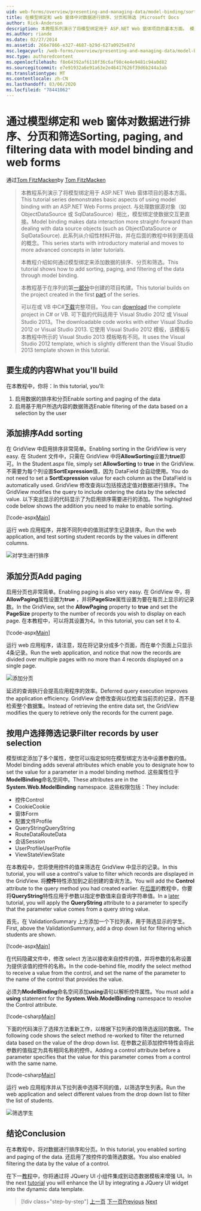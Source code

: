 ```yaml
---
uid: web-forms/overview/presenting-and-managing-data/model-binding/sorting-paging-and-filtering-data
title: 在模型绑定和 web 窗体中对数据进行排序、分页和筛选 |Microsoft Docs
author: Rick-Anderson
description: 本教程系列演示了将模型绑定用于 ASP.NET Web 窗体项目的基本方面。 模型绑定使数据交互更加直接-。
ms.author: riande
ms.date: 02/27/2014
ms.assetid: 266e7866-e327-4687-b29d-627a0925e87d
msc.legacyurl: /web-forms/overview/presenting-and-managing-data/model-binding/sorting-paging-and-filtering-data
msc.type: authoredcontent
ms.openlocfilehash: f8e64392af6110f36c6af98c4e4e9481c94a0d82
ms.sourcegitcommit: e7e91932a6e91a63e2e46417626f39d6b244a3ab
ms.translationtype: MT
ms.contentlocale: zh-CN
ms.lasthandoff: 03/06/2020
ms.locfileid: "78441062"
---
```

# <a name="sorting-paging-and-filtering-data-with-model-binding-and-web-forms"></a><span data-ttu-id="44513-104">通过模型绑定和 web 窗体对数据进行排序、分页和筛选</span><span class="sxs-lookup"><span data-stu-id="44513-104">Sorting, paging, and filtering data with model binding and web forms</span></span>

<span data-ttu-id="44513-105">通过[Tom FitzMacken](https://github.com/tfitzmac)</span><span class="sxs-lookup"><span data-stu-id="44513-105">by [Tom FitzMacken](https://github.com/tfitzmac)</span></span>

> <span data-ttu-id="44513-106">本教程系列演示了将模型绑定用于 ASP.NET Web 窗体项目的基本方面。</span><span class="sxs-lookup"><span data-stu-id="44513-106">This tutorial series demonstrates basic aspects of using model binding with an ASP.NET Web Forms project.</span></span> <span data-ttu-id="44513-107">与处理数据源对象（如 ObjectDataSource 或 SqlDataSource）相比，模型绑定使数据交互更直接。</span><span class="sxs-lookup"><span data-stu-id="44513-107">Model binding makes data interaction more straight-forward than dealing with data source objects (such as ObjectDataSource or SqlDataSource).</span></span> <span data-ttu-id="44513-108">此系列从介绍性材料开始，并在后面的教程中转到更高级的概念。</span><span class="sxs-lookup"><span data-stu-id="44513-108">This series starts with introductory material and moves to more advanced concepts in later tutorials.</span></span>
> 
> <span data-ttu-id="44513-109">本教程介绍如何通过模型绑定来添加数据的排序、分页和筛选。</span><span class="sxs-lookup"><span data-stu-id="44513-109">This tutorial shows how to add sorting, paging, and filtering of the data through model binding.</span></span>
> 
> <span data-ttu-id="44513-110">本教程基于在序列的第[一部分](retrieving-data.md)中创建的项目构建。</span><span class="sxs-lookup"><span data-stu-id="44513-110">This tutorial builds on the project created in the first [part](retrieving-data.md) of the series.</span></span>
> 
> <span data-ttu-id="44513-111">可以在或 VB 中C#[下载](https://go.microsoft.com/fwlink/?LinkId=286116)完整项目。</span><span class="sxs-lookup"><span data-stu-id="44513-111">You can [download](https://go.microsoft.com/fwlink/?LinkId=286116) the complete project in C# or VB.</span></span> <span data-ttu-id="44513-112">可下载的代码适用于 Visual Studio 2012 或 Visual Studio 2013。</span><span class="sxs-lookup"><span data-stu-id="44513-112">The downloadable code works with either Visual Studio 2012 or Visual Studio 2013.</span></span> <span data-ttu-id="44513-113">它使用 Visual Studio 2012 模板，该模板与本教程中所示的 Visual Studio 2013 模板略有不同。</span><span class="sxs-lookup"><span data-stu-id="44513-113">It uses the Visual Studio 2012 template, which is slightly different than the Visual Studio 2013 template shown in this tutorial.</span></span>

## <a name="what-youll-build"></a><span data-ttu-id="44513-114">要生成的内容</span><span class="sxs-lookup"><span data-stu-id="44513-114">What you'll build</span></span>

<span data-ttu-id="44513-115">在本教程中，你将：</span><span class="sxs-lookup"><span data-stu-id="44513-115">In this tutorial, you'll:</span></span>

1. <span data-ttu-id="44513-116">启用数据的排序和分页</span><span class="sxs-lookup"><span data-stu-id="44513-116">Enable sorting and paging of the data</span></span>
2. <span data-ttu-id="44513-117">启用基于用户所选内容的数据筛选</span><span class="sxs-lookup"><span data-stu-id="44513-117">Enable filtering of the data based on a selection by the user</span></span>

## <a name="add-sorting"></a><span data-ttu-id="44513-118">添加排序</span><span class="sxs-lookup"><span data-stu-id="44513-118">Add sorting</span></span>

<span data-ttu-id="44513-119">在 GridView 中启用排序非常简单。</span><span class="sxs-lookup"><span data-stu-id="44513-119">Enabling sorting in the GridView is very easy.</span></span> <span data-ttu-id="44513-120">在 Student 文件中，只需在 GridView 中将**AllowSorting**设置为**true**即可。</span><span class="sxs-lookup"><span data-stu-id="44513-120">In the Student.aspx file, simply set **AllowSorting** to **true** in the GridView.</span></span> <span data-ttu-id="44513-121">不需要为每个列设置**SortExpression**值，因为 DataField 会自动使用。</span><span class="sxs-lookup"><span data-stu-id="44513-121">You do not need to set a **SortExpression** value for each column as the DataField is automatically used.</span></span> <span data-ttu-id="44513-122">GridView 修改查询以包括按选定值对数据进行排序。</span><span class="sxs-lookup"><span data-stu-id="44513-122">The GridView modifies the query to include ordering the data by the selected value.</span></span> <span data-ttu-id="44513-123">以下突出显示的代码显示了为启用排序需要进行的添加。</span><span class="sxs-lookup"><span data-stu-id="44513-123">The highlighted code below shows the addition you need to make to enable sorting.</span></span>

[!code-aspx[Main](sorting-paging-and-filtering-data/samples/sample1.aspx?highlight=5)]

<span data-ttu-id="44513-124">运行 web 应用程序，并按不同列中的值测试学生记录排序。</span><span class="sxs-lookup"><span data-stu-id="44513-124">Run the web application, and test sorting student records by the values in different columns.</span></span>

![对学生进行排序](sorting-paging-and-filtering-data/_static/image2.png)

## <a name="add-paging"></a><span data-ttu-id="44513-126">添加分页</span><span class="sxs-lookup"><span data-stu-id="44513-126">Add paging</span></span>

<span data-ttu-id="44513-127">启用分页也非常简单。</span><span class="sxs-lookup"><span data-stu-id="44513-127">Enabling paging is also very easy.</span></span> <span data-ttu-id="44513-128">在 GridView 中，将**AllowPaging**属性设置为**true** ，并将**PageSize**属性设置为要在每页上显示的记录数。</span><span class="sxs-lookup"><span data-stu-id="44513-128">In the GridView, set the **AllowPaging** property to **true** and set the **PageSize** property to the number of records you wish to display on each page.</span></span> <span data-ttu-id="44513-129">在本教程中，可以将其设置为4。</span><span class="sxs-lookup"><span data-stu-id="44513-129">In this tutorial, you can set it to 4.</span></span>

[!code-aspx[Main](sorting-paging-and-filtering-data/samples/sample2.aspx?highlight=5)]

<span data-ttu-id="44513-130">运行 web 应用程序，请注意，现在将记录分成多个页面，而在单个页面上只显示4条记录。</span><span class="sxs-lookup"><span data-stu-id="44513-130">Run the web application, and notice that now the records are divided over multiple pages with no more than 4 records displayed on a single page.</span></span>

![添加分页](sorting-paging-and-filtering-data/_static/image4.png)

<span data-ttu-id="44513-132">延迟的查询执行会提高应用程序的效率。</span><span class="sxs-lookup"><span data-stu-id="44513-132">Deferred query execution improves the application efficiency.</span></span> <span data-ttu-id="44513-133">GridView 会修改查询以仅检索当前页的记录，而不是检索整个数据集。</span><span class="sxs-lookup"><span data-stu-id="44513-133">Instead of retrieving the entire data set, the GridView modifies the query to retrieve only the records for the current page.</span></span>

## <a name="filter-records-by-user-selection"></a><span data-ttu-id="44513-134">按用户选择筛选记录</span><span class="sxs-lookup"><span data-stu-id="44513-134">Filter records by user selection</span></span>

<span data-ttu-id="44513-135">模型绑定添加了多个属性，使您可以指定如何在模型绑定方法中设置参数的值。</span><span class="sxs-lookup"><span data-stu-id="44513-135">Model binding adds several attributes which enable you to designate how to set the value for a parameter in a model binding method.</span></span> <span data-ttu-id="44513-136">这些属性位于**ModelBinding**命名空间中。</span><span class="sxs-lookup"><span data-stu-id="44513-136">These attributes are in the **System.Web.ModelBinding** namespace.</span></span> <span data-ttu-id="44513-137">这些权限包括：</span><span class="sxs-lookup"><span data-stu-id="44513-137">They include:</span></span>

- <span data-ttu-id="44513-138">控件</span><span class="sxs-lookup"><span data-stu-id="44513-138">Control</span></span>
- <span data-ttu-id="44513-139">Cookie</span><span class="sxs-lookup"><span data-stu-id="44513-139">Cookie</span></span>
- <span data-ttu-id="44513-140">窗体</span><span class="sxs-lookup"><span data-stu-id="44513-140">Form</span></span>
- <span data-ttu-id="44513-141">配置文件</span><span class="sxs-lookup"><span data-stu-id="44513-141">Profile</span></span>
- <span data-ttu-id="44513-142">QueryString</span><span class="sxs-lookup"><span data-stu-id="44513-142">QueryString</span></span>
- <span data-ttu-id="44513-143">RouteData</span><span class="sxs-lookup"><span data-stu-id="44513-143">RouteData</span></span>
- <span data-ttu-id="44513-144">会话</span><span class="sxs-lookup"><span data-stu-id="44513-144">Session</span></span>
- <span data-ttu-id="44513-145">UserProfile</span><span class="sxs-lookup"><span data-stu-id="44513-145">UserProfile</span></span>
- <span data-ttu-id="44513-146">ViewState</span><span class="sxs-lookup"><span data-stu-id="44513-146">ViewState</span></span>

<span data-ttu-id="44513-147">在本教程中，您将使用控件的值来筛选在 GridView 中显示的记录。</span><span class="sxs-lookup"><span data-stu-id="44513-147">In this tutorial, you will use a control's value to filter which records are displayed in the GridView.</span></span> <span data-ttu-id="44513-148">将**控件**特性添加到之前创建的查询方法。</span><span class="sxs-lookup"><span data-stu-id="44513-148">You will add the **Control** attribute to the query method you had created earlier.</span></span> <span data-ttu-id="44513-149">在[后面](using-query-string-values-to-retrieve-data.md)的教程中，你要将**QueryString**特性应用于参数以指定参数值来自查询字符串值。</span><span class="sxs-lookup"><span data-stu-id="44513-149">In a [later](using-query-string-values-to-retrieve-data.md) tutorial, you will apply the **QueryString** attribute to a parameter to specify that the parameter value comes from a query string value.</span></span>

<span data-ttu-id="44513-150">首先，在 ValidationSummary 上方添加一个下拉列表，用于筛选显示的学生。</span><span class="sxs-lookup"><span data-stu-id="44513-150">First, above the ValidationSummary, add a drop down list for filtering which students are shown.</span></span>

[!code-aspx[Main](sorting-paging-and-filtering-data/samples/sample3.aspx?highlight=3-11)]

<span data-ttu-id="44513-151">在代码隐藏文件中，修改 select 方法以接收来自控件的值，并将参数的名称设置为提供该值的控件的名称。</span><span class="sxs-lookup"><span data-stu-id="44513-151">In the code-behind file, modify the select method to receive a value from the control, and set the name of the parameter to the name of the control that provides the value.</span></span>

<span data-ttu-id="44513-152">必须为**ModelBinding**命名空间添加**using**语句以解析控件属性。</span><span class="sxs-lookup"><span data-stu-id="44513-152">You must add a **using** statement for the **System.Web.ModelBinding** namespace to resolve the Control attribute.</span></span>

[!code-csharp[Main](sorting-paging-and-filtering-data/samples/sample4.cs)]

<span data-ttu-id="44513-153">下面的代码演示了选择方法重新工作，以根据下拉列表的值筛选返回的数据。</span><span class="sxs-lookup"><span data-stu-id="44513-153">The following code shows the select method re-worked to filter the returned data based on the value of the drop down list.</span></span> <span data-ttu-id="44513-154">在参数之前添加控件特性会将此参数的值指定为具有相同名称的控件。</span><span class="sxs-lookup"><span data-stu-id="44513-154">Adding a control attribute before a parameter specifies that the value for this parameter comes from a control with the same name.</span></span>

[!code-csharp[Main](sorting-paging-and-filtering-data/samples/sample5.cs)]

<span data-ttu-id="44513-155">运行 web 应用程序并从下拉列表中选择不同的值，以筛选学生列表。</span><span class="sxs-lookup"><span data-stu-id="44513-155">Run the web application and select different values from the drop down list to filter the list of students.</span></span>

![筛选学生](sorting-paging-and-filtering-data/_static/image6.png)

## <a name="conclusion"></a><span data-ttu-id="44513-157">结论</span><span class="sxs-lookup"><span data-stu-id="44513-157">Conclusion</span></span>

<span data-ttu-id="44513-158">在本教程中，将对数据进行排序和分页。</span><span class="sxs-lookup"><span data-stu-id="44513-158">In this tutorial, you enabled sorting and paging of the data.</span></span> <span data-ttu-id="44513-159">还启用了按控件的值筛选数据。</span><span class="sxs-lookup"><span data-stu-id="44513-159">You also enabled filtering the data by the value of a control.</span></span>

<span data-ttu-id="44513-160">在下一[教程](integrating-jquery-ui.md)中，你将通过将 JQuery UI 小组件集成到动态数据模板来增强 UI。</span><span class="sxs-lookup"><span data-stu-id="44513-160">In the next [tutorial](integrating-jquery-ui.md) you will enhance the UI by integrating a JQuery UI widget into the dynamic data template.</span></span>

> [!div class="step-by-step"]
> <span data-ttu-id="44513-161">[上一页](updating-deleting-and-creating-data.md)
> [下一页](integrating-jquery-ui.md)</span><span class="sxs-lookup"><span data-stu-id="44513-161">[Previous](updating-deleting-and-creating-data.md)
[Next](integrating-jquery-ui.md)</span></span>
